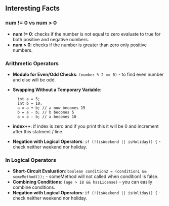## Interesting Facts

### num != 0 vs num > 0
- **num != 0**: checks if the number is not equal to zero evaluate to true for both positive and negative numbers.
- **num > 0**: checks if the number is greater than zero only positive numbers.

### Arithmetic Operators
- **Modulo for Even/Odd Checks**: `(number % 2 == 0)` - to find even number and else will be odd.
- **Swapping Without a Temporary Variable**:
  ```
    int a = 5;
    int b = 10;
    a = a + b; // a now becomes 15
    b = a - b; // b becomes 5
    a = a - b; // a becomes 10
  ```
- **index++**: if index is zero and if you print this it will be 0 and increment after this statment / line.


- **Negation with Logical Operators**: `if (!(isWeekend || isHoliday)) {` - check neither weekend nor holiday.

### In Logical Operators
- **Short-Circuit Evaluation**: `boolean condition2 = (condition1 && someMethod());` - someMethod will not called when condition1 is false.
- **Combining Conditions**: `(age > 18 && hasLicense)` - you can easily combine conditions.
- **Negation with Logical Operators**: `if (!(isWeekend || isHoliday)) {` - check neither weekend nor holiday.
